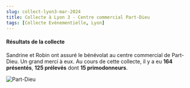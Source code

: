 ```yaml
---
slug: collect-lyon3-mar-2024
title: Collecte à Lyon 3 - Centre commercial Part-Dieu
tags: [Collecte Evènementielle, Lyon]
---
```


#### Résultats de la collecte

Sandrine et Robin ont assuré le bénévolat au centre commercial de Part-Dieu. Un grand merci à eux. Au cours de cette collecte, il y a eu **164 présentés**, **125 prélevés** dont **15 primodonneurs**.

<img src="/img/partdieu.png" alt="Part-Dieu" />